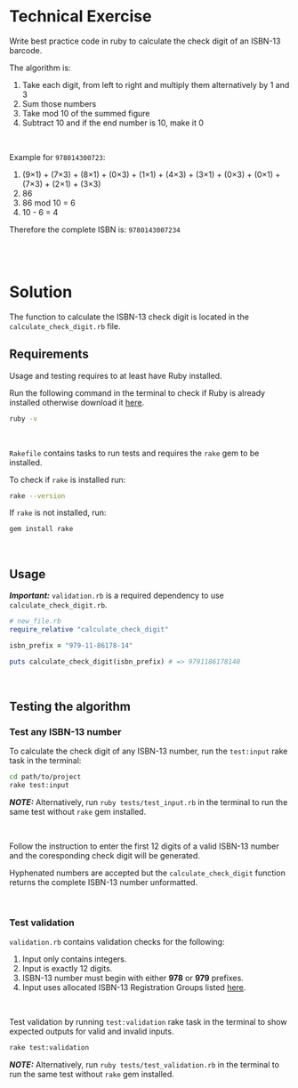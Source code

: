 # Technical Exercise

Write best practice code in ruby to calculate the check digit of an ISBN-13 barcode.

The algorithm is:

1. Take each digit, from left to right and multiply them alternatively by 1 and 3
2. Sum those numbers
3. Take mod 10 of the summed figure
4. Subtract 10 and if the end number is 10, make it 0

<br/>

Example for `978014300723`:

1. (9×1) + (7×3) + (8×1) + (0×3) + (1×1) + (4×3) + (3×1) + (0×3) + (0×1) + (7×3) + (2×1) + (3×3)
2. 86
3. 86 mod 10 = 6
4. 10 - 6 = 4

Therefore the complete ISBN is: `9780143007234`

<br/>
<br/>

# Solution

The function to calculate the ISBN-13 check digit is located in the `calculate_check_digit.rb` file.

## Requirements

Usage and testing requires to at least have Ruby installed.

Run the following command in the terminal to check if Ruby is already installed otherwise download it [here](https://www.ruby-lang.org/en/downloads/).

```sh
ruby -v
```

<br/>

`Rakefile` contains tasks to run tests and requires the `rake` gem to be installed.

To check if `rake` is installed run:

```sh
rake --version
```

If `rake` is not installed, run:

```sh
gem install rake
```

<br/>

## Usage

**_Important:_** `validation.rb` is a required dependency to use `calculate_check_digit.rb`.

```ruby
# new_file.rb
require_relative "calculate_check_digit"

isbn_prefix = "979-11-86178-14"

puts calculate_check_digit(isbn_prefix) # => 9791186178140
```

<br/>

## Testing the algorithm

### Test any ISBN-13 number

To calculate the check digit of any ISBN-13 number, run the `test:input` rake task in the terminal:

```sh
cd path/to/project
rake test:input
```

**_NOTE:_** Alternatively, run `ruby tests/test_input.rb` in the terminal to run the same test without `rake` gem installed.

<br/>

Follow the instruction to enter the first 12 digits of a valid ISBN-13 number and the coresponding check digit will be generated.

Hyphenated numbers are accepted but the `calculate_check_digit` function returns the complete ISBN-13 number unformatted.

<br/>

### Test validation

`validation.rb` contains validation checks for the following:

1. Input only contains integers.
2. Input is exactly 12 digits.
3. ISBN-13 number must begin with either **978** or **979** prefixes.
4. Input uses allocated ISBN-13 Registration Groups listed [here](https://en.wikipedia.org/wiki/List_of_ISBN_registration_groups).

<br/>

Test validation by running `test:validation` rake task in the terminal to show expected outputs for valid and invalid inputs.

```sh
rake test:validation
```

**_NOTE:_** Alternatively, run `ruby tests/test_validation.rb` in the terminal to run the same test without `rake` gem installed.

